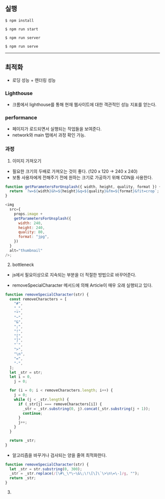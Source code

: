 ## 실행

```
$ npm install

$ npm run start

$ npm run server

$ npm run serve
```

---

## 최적화

- 로딩 성능 + 렌더링 성능

### Lighthouse

- 크롬에서 lighthouse를 통해 현재 웹사이트에 대한 객관적인 성능 지표를 얻는다.

### performance

- 페이지가 로드되면서 실행되는 작업들을 보여준다.
- network와 main 탭에서 과정 확인 가능.

### 과정

1. 이미지 가져오기

- 필요한 크기의 두배로 가져오는 것이 좋다. (120 x 120 -> 240 x 240)
- 보통 사용자에게 전해주기 전에 원하는 크기로 가공하기 위해 CDN을 사용한다.

```js
function getParametersForUnsplash({ width, height, quality, format }) {
  return `?w=${width}&h=${height}&q=${quality}&fm=${format}&fit=crop`;
}

<img
  src={
    props.image +
    getParametersForUnsplash({
      width: 240,
      height: 240,
      quality: 80,
      format: "jpg",
    })
  }
  alt="thumbnail"
/>;
```

2. bottleneck

- js에서 필요이상으로 지속되는 부분을 더 적절한 방법으로 바꾸어준다.

- removeSpecialCharacter 메서드에 의해 Article이 매우 오래 실행되고 있다.

```js
function removeSpecialCharacter(str) {
  const removeCharacters = [
    "#",
    "_",
    "*",
    "~",
    "&",
    ";",
    "!",
    "[",
    "]",
    "`",
    ">",
    "\n",
    "=",
    "-",
  ];
  let _str = str;
  let i = 0,
    j = 0;

  for (i = 0; i < removeCharacters.length; i++) {
    j = 0;
    while (j < _str.length) {
      if (_str[j] === removeCharacters[i]) {
        _str = _str.substring(0, j).concat(_str.substring(j + 1));
        continue;
      }
      j++;
    }
  }

  return _str;
}
```

- 알고리즘을 바꾸거나 검사되는 양을 줄여 최적화한다.

```js
function removeSpecialCharacter(str) {
  let _str = str.substring(0, 300);
  _str = _str.replace(/[\#\_\*\~\&\;\!\[\]\`\>\n\=\-]/g, "");
  return _str;
}
```

3.
